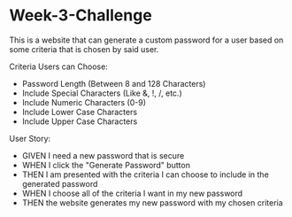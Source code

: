 # Week-3-Challenge

This is a website that can generate a custom password for a user based on some criteria that is chosen by said user. 

Criteria Users can Choose:
- Password Length (Between 8 and 128 Characters)
- Include Special Characters (Like &, !, /, etc.)
- Include Numeric Characters (0-9)
- Include Lower Case Characters
- Include Upper Case Characters

User Story:
- GIVEN I need a new password that is secure
- WHEN I click the "Generate Password" button
- THEN I am presented with the criteria I can choose to include in the generated password
- WHEN I choose all of the criteria I want in my new password
- THEN the website generates my new password with my chosen criteria
